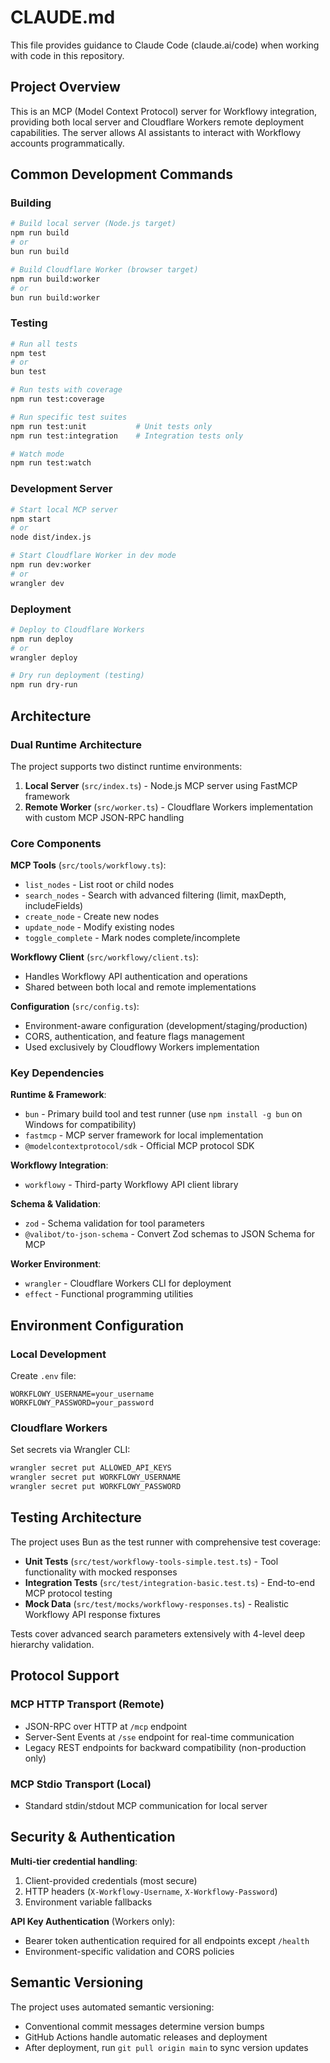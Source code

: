 # CLAUDE.md

This file provides guidance to Claude Code (claude.ai/code) when working with code in this repository.

## Project Overview

This is an MCP (Model Context Protocol) server for Workflowy integration, providing both local server and Cloudflare Workers remote deployment capabilities. The server allows AI assistants to interact with Workflowy accounts programmatically.

## Common Development Commands

### Building
```bash
# Build local server (Node.js target)
npm run build
# or 
bun run build

# Build Cloudflare Worker (browser target)
npm run build:worker
# or
bun run build:worker
```

### Testing
```bash
# Run all tests
npm test
# or
bun test

# Run tests with coverage
npm run test:coverage

# Run specific test suites
npm run test:unit           # Unit tests only
npm run test:integration    # Integration tests only

# Watch mode
npm run test:watch
```

### Development Server
```bash
# Start local MCP server
npm start
# or
node dist/index.js

# Start Cloudflare Worker in dev mode
npm run dev:worker
# or
wrangler dev
```

### Deployment
```bash
# Deploy to Cloudflare Workers
npm run deploy
# or
wrangler deploy

# Dry run deployment (testing)
npm run dry-run
```

## Architecture

### Dual Runtime Architecture
The project supports two distinct runtime environments:

1. **Local Server** (`src/index.ts`) - Node.js MCP server using FastMCP framework
2. **Remote Worker** (`src/worker.ts`) - Cloudflare Workers implementation with custom MCP JSON-RPC handling

### Core Components

**MCP Tools** (`src/tools/workflowy.ts`):
- `list_nodes` - List root or child nodes
- `search_nodes` - Search with advanced filtering (limit, maxDepth, includeFields)
- `create_node` - Create new nodes
- `update_node` - Modify existing nodes  
- `toggle_complete` - Mark nodes complete/incomplete

**Workflowy Client** (`src/workflowy/client.ts`):
- Handles Workflowy API authentication and operations
- Shared between both local and remote implementations

**Configuration** (`src/config.ts`):
- Environment-aware configuration (development/staging/production)
- CORS, authentication, and feature flags management
- Used exclusively by Cloudflowy Workers implementation

### Key Dependencies

**Runtime & Framework**:
- `bun` - Primary build tool and test runner (use `npm install -g bun` on Windows for compatibility)
- `fastmcp` - MCP server framework for local implementation
- `@modelcontextprotocol/sdk` - Official MCP protocol SDK

**Workflowy Integration**:
- `workflowy` - Third-party Workflowy API client library

**Schema & Validation**:
- `zod` - Schema validation for tool parameters
- `@valibot/to-json-schema` - Convert Zod schemas to JSON Schema for MCP

**Worker Environment**:
- `wrangler` - Cloudflare Workers CLI for deployment
- `effect` - Functional programming utilities

## Environment Configuration

### Local Development
Create `.env` file:
```
WORKFLOWY_USERNAME=your_username
WORKFLOWY_PASSWORD=your_password
```

### Cloudflare Workers
Set secrets via Wrangler CLI:
```bash
wrangler secret put ALLOWED_API_KEYS
wrangler secret put WORKFLOWY_USERNAME
wrangler secret put WORKFLOWY_PASSWORD
```

## Testing Architecture

The project uses Bun as the test runner with comprehensive test coverage:

- **Unit Tests** (`src/test/workflowy-tools-simple.test.ts`) - Tool functionality with mocked responses
- **Integration Tests** (`src/test/integration-basic.test.ts`) - End-to-end MCP protocol testing
- **Mock Data** (`src/test/mocks/workflowy-responses.ts`) - Realistic Workflowy API response fixtures

Tests cover advanced search parameters extensively with 4-level deep hierarchy validation.

## Protocol Support

### MCP HTTP Transport (Remote)
- JSON-RPC over HTTP at `/mcp` endpoint
- Server-Sent Events at `/sse` endpoint for real-time communication
- Legacy REST endpoints for backward compatibility (non-production only)

### MCP Stdio Transport (Local)
- Standard stdin/stdout MCP communication for local server

## Security & Authentication

**Multi-tier credential handling**:
1. Client-provided credentials (most secure)
2. HTTP headers (`X-Workflowy-Username`, `X-Workflowy-Password`)
3. Environment variable fallbacks

**API Key Authentication** (Workers only):
- Bearer token authentication required for all endpoints except `/health`
- Environment-specific validation and CORS policies

## Semantic Versioning

The project uses automated semantic versioning:
- Conventional commit messages determine version bumps
- GitHub Actions handle automatic releases and deployment
- After deployment, run `git pull origin main` to sync version updates